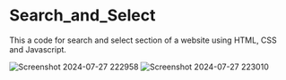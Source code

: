 # Search_and_Select
 This a code for search and select section of a website using HTML, CSS and Javascript.
 
![Screenshot 2024-07-27 222958](https://github.com/user-attachments/assets/f82410bc-902e-47fe-9600-974ef9513431)
![Screenshot 2024-07-27 223010](https://github.com/user-attachments/assets/e90113b4-073f-446e-8045-70bcdec1e097)
